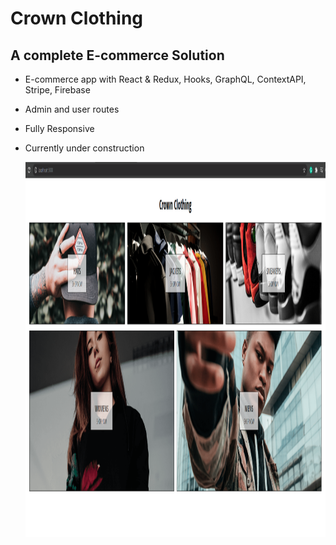 # Crown Clothing

## A complete E-commerce Solution

- E-commerce app with React & Redux, Hooks, GraphQL, ContextAPI, Stripe, Firebase
- Admin and user routes
- Fully Responsive

- Currently under construction



  <img src="https://github.com/ajanes780/crnclothing/blob/main/images/Screenshot%20from%202021-03-29%2012-01-51.png?raw=true" alt="Girl in a jacket" width="500" height="600">
